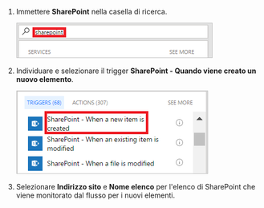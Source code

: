 1. Immettere **SharePoint** nella casella di ricerca.
   
    ![ricerca dei trigger di SharePoint](media/modern-approvals/search-for-sharepoint.png)
2. Individuare e selezionare il trigger **SharePoint - Quando viene creato un nuovo elemento**.
   
    ![selezionare il trigger di sharepoint](media/modern-approvals/select-sharepoint-new-item.png)
3. Selezionare **Indirizzo sito** e **Nome elenco** per l'elenco di SharePoint che viene monitorato dal flusso per i nuovi elementi.


